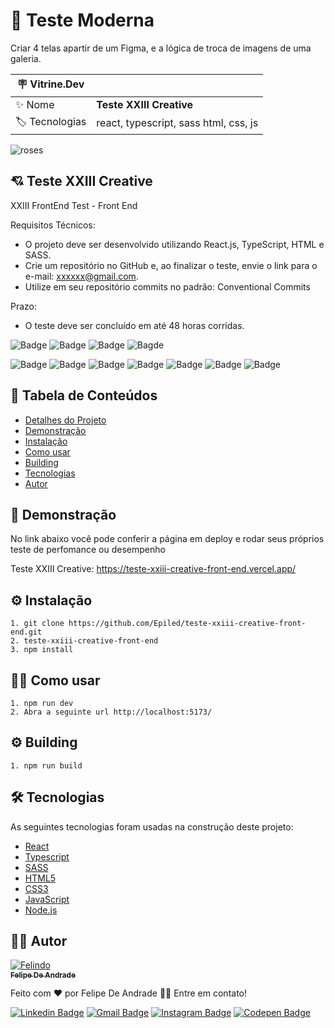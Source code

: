 # 📖 Teste Moderna

Criar 4 telas apartir de um Figma, e a lógica de troca de imagens de uma galeria.

| :placard: Vitrine.Dev |     |
| -------------  | --- |
| :sparkles: Nome        | **Teste XXIII Creative**
| :label: Tecnologias | react, typescript, sass html, css, js

![roses](https://github.com/user-attachments/assets/ce6e7dcf-7208-4dcb-b7e3-974996463f44)

<h2 id="detalhes-do-projeto"> 💘 Teste XXIII Creative </h2>

XXIII FrontEnd Test - Front End

Requisitos Técnicos:
- O projeto deve ser desenvolvido utilizando React.js, TypeScript, HTML e SASS.
- Crie um repositório no GitHub e, ao finalizar o teste, envie o link para o e-mail: xxxxxx@gmail.com.
- Utilize em seu repositório commits no padrão: Conventional Commits

Prazo:
- O teste deve ser concluído em até 48 horas corridas.

<!---
Critérios de Avaliação:
- As submissões serão avaliadas por ordem de envio.
- Serão considerados os seguintes critérios:
  - Capacidade de estilização com SASS.
  - Capacidade de Componentização.
  - Estruturação do HTML, mantendo a semântica e a organização do código.
  - Lógica do código, com foco em clareza, eficiência e boas práticas.
  - Organização do Projeto.

Design:
- Não é permitido o uso de bibliotecas externas de design.
- A interface deve ser pensada como um Web-App.
- Atenção aos detalhes no layout é essencial.

Lógica:
- O usuário deve conseguir navegar entre as telas e adicionar as fotos ao profile.

Extra:
- Não deixe de entregar o teste, envie tudo que foi produzido mesmo que não chegue ao fim.

-->

![Badge](https://img.shields.io/github/last-commit/Epiled/teste-xxiii-creative-front-end?style=for-the-badge)
![Badge](https://img.shields.io/github/languages/code-size/Epiled/teste-xxiii-creative-front-end?style=for-the-badge)
![Badge](https://img.shields.io/github/languages/count/Epiled/teste-xxiii-creative-front-end?style=for-the-badge)
![Bagde](https://img.shields.io/badge/repo%20status-Beta-cyan?style=for-the-badge)

![Badge](https://img.shields.io/badge/-React-61DAFB?style=for-the-badge&logo=react&logoColor=black)
![Badge](https://img.shields.io/badge/-Typescript-3178C6?style=for-the-badge&logo=typescript&logoColor=white)
![Badge](https://img.shields.io/badge/-Sass-CC6699?style=for-the-badge&logo=sass&logoColor=white)
![Badge](https://img.shields.io/badge/-HTML5-E34F26?style=for-the-badge&logo=html5&logoColor=white)
![Badge](https://img.shields.io/badge/-CSS3-1572B6?style=for-the-badge&logo=css3&logoColor=white)
![Badge](https://img.shields.io/badge/-JS-F7DF1E?style=for-the-badge&logo=javascript&logoColor=black)
![Badge](https://img.shields.io/badge/-Node.js-339933?style=for-the-badge&logo=node.js&logoColor=white)

<h2> 📑 Tabela de Conteúdos </h2>

  <!-- 
   * [Performance](#performance)
   * [Referência](#referencia)
  -->

<!--ts-->
   * [Detalhes do Projeto](#detalhes-do-projeto)
   * [Demonstração](#demonstracao)
   * [Instalação](#instalacao)
   * [Como usar](#como-usar)
   * [Building](#building)
   * [Tecnologias](#tecnologias)
   * [Autor](#autor)
<!--te-->

<!--
<h2 id="referencia"> 🔖 Referência </h2>
<p>
  Os arquivos de wireframes podem ser visto ou editados no seguinte link.
<p>
<p>
  Figma: <a href="https://www.figma.com/file/bPKnwKLoP0TXZIWW0lKC3j/Teste-Front-End-Jr-(Copy)?type=design&node-id=0%3A1&mode=design&t=CHrQ8oxakRwqSGo0-1">Teste Front-End - Econverse</a>
</p>
-->

<h2 id="demonstracao"> 👀 Demonstração </h2>

<p>No link abaixo você pode conferir a página em deploy e rodar seus próprios teste de perfomance ou desempenho</p>
<p>Teste XXIII Creative: <a href="https://teste-xxiii-creative-front-end.vercel.app/">https://teste-xxiii-creative-front-end.vercel.app/</a></p>

<!--
https://github.com/Epiled/teste-front-end-jr/assets/55258483/349b8289-b663-43ef-a839-121c7cfefa76

https://github.com/Epiled/teste-front-end-jr/assets/55258483/6b25026c-6d91-485e-8a88-06444b04251d

<h2 id="performance"> 📈 Performance Lighthouse </h2>

![lighthouse-01](https://github.com/Epiled/teste-noweb/assets/55258483/23eded5b-bdf0-4a81-af82-44b6d31d54a7)
-->

<h2 id="instalacao"> ⚙ Instalação </h2>

```
1. git clone https://github.com/Epiled/teste-xxiii-creative-front-end.git
2. teste-xxiii-creative-front-end
3. npm install
```

<h2 id="como-usar"> 👩‍🏫 Como usar </h2>

```
1. npm run dev
2. Abra a seguinte url http://localhost:5173/
```

<h2 id="building"> ⚙ Building </h2>

```
1. npm run build
```

<h2 id="tecnologias"> 🛠 Tecnologias </h2>

As seguintes tecnologias foram usadas na construção deste projeto:

<ul>
  <li><a href="https://react.dev/" target="_blank">React</a></li>
  <li><a href="https://www.typescriptlang.org/" target="_blank">Typescript</a></li>
  <li><a href="https://sass-lang.com/" target="_blank">SASS</a></li>
  <li><a href="https://www.w3schools.com/html/default.asp" target="_blank">HTML5</a></li>
  <li><a href="https://www.w3schools.com/css/default.asp" target="_blank">CSS3</a></li>
  <li><a href="https://www.w3schools.com/js/default.asp" target="_blank">JavaScript</a></li>
  <li><a href="https://nodejs.org/en" target="_blank">Node.js</a></li>
</ul>

<h2 id="autor"> 👨‍💻 Autor </h2>

<a href="https://github.com/Epiled">

![Felindo](https://user-images.githubusercontent.com/55258483/178338085-2cea8bf2-6d0c-409a-9d0e-23359b7d303e.png)
 <br />
 <sub><b>Felipe De Andrade</b></sub></a>

Feito com ❤️ por Felipe De Andrade 👋🏽 Entre em contato!

[![Linkedin Badge](https://img.shields.io/badge/-Felipe-blue?style=flat-square&logo=Linkedin&logoColor=white&link=https://www.linkedin.com/in/fademendonca/)](https://www.linkedin.com/in/fademendonca/)
[![Gmail Badge](https://img.shields.io/badge/-felipe.deam98@gmail.com-c14438?style=flat-square&logo=Gmail&logoColor=white&link=mailto:felipe.deam98@gmail.com)](mailto:felipe.deam98@gmail.com)
[![Instagram Badge](https://img.shields.io/badge/-Instagram-e4405f?style=flat-square&logo=Instagram&logoColor=white&link=https://www.instagram.com/felipe.deam/)](https://www.instagram.com/felipe.deam/)
[![Codepen Badge](https://img.shields.io/badge/-Codepen-000000?style=flat-square&logo=Codepen&logoColor=white&link=https://codepen.io/epiled)](https://codepen.io/epiled)
